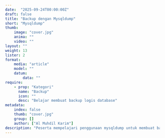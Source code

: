 ```yaml
---
date:  "2025-09-24T00:00:00Z"
draft: false
title: "Backup dengan Mysqldump"
short: "Mysqldump"
thumb:
    image: "cover.jpg"
    anima: ""
    video: ""
layout: ""
weight: 13
lister: 2
format:
    media: "article"
    model: ""
    datum:
        data: ""
require:
    - prop: "Kategori"
      name: "Backup"
      icon: ""
      desc: "Belajar membuat backup logis database"
metadata:
    index: false
    thumb: "cover.jpg"
    group: []
    author: ["Al Muhdil Karim"]
description: "Peserta mempelajari penggunaan mysqldump untuk membuat backup logis database. Modul ini memberikan langkah sederhana menghasilkan file SQL cadangan."
---
```

